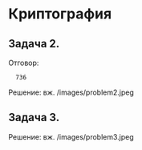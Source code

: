 # Криптография

Задача 2.
-----------------------
Отговор:
```
  736
```
Решение: вж. /images/problem2.jpeg

Задача 3.
------------------------
Решение: вж. /images/problem3.jpeg
